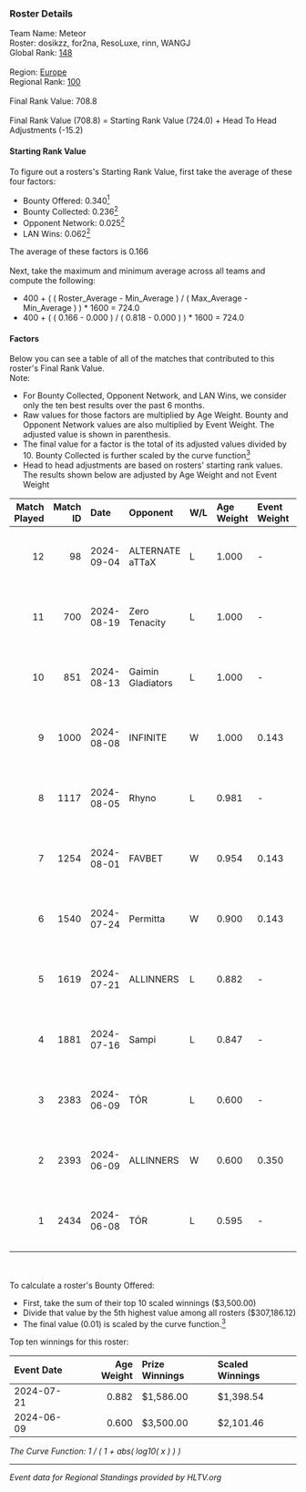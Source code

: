 ### Roster Details<br />
Team Name: Meteor<br />
Roster: dosikzz, for2na, ResoLuxe, rinn, WANGJ<br />
Global Rank: [148](../../standings_global_2024_09_07.md)<br />
<br />
Region: [Europe]( ../../standings_europe_2024_09_07.md)<br />
Regional Rank: [100]( ../../standings_europe_2024_09_07.md)<br />
<br />
Final Rank Value:  708.8<br />
<br />
Final Rank Value (708.8) = Starting Rank Value (724.0) + Head To Head Adjustments (-15.2)<br />

#### Starting Rank Value<br />
To figure out a rosters's Starting Rank Value, first take the average of these four factors:<br />
- Bounty Offered: 0.340[<sup>1</sup>](#table2)
- Bounty Collected: 0.236[<sup>2</sup>](#table1)
- Opponent Network: 0.025[<sup>2</sup>](#table1)
- LAN Wins: 0.062[<sup>2</sup>](#table1)

The average of these factors is 0.166<br />
<br />
Next, take the maximum and minimum average across all teams and compute the following:<br />
- 400 + ( ( Roster_Average - Min_Average ) / ( Max_Average - Min_Average ) ) * 1600 = 724.0
- 400 + ( ( 0.166 - 0.000 ) / ( 0.818 - 0.000 ) ) * 1600 = 724.0


#### Factors<br />
Below you can see a table of all of the matches that contributed to this roster's Final Rank Value.<br />
Note:<br />

- For Bounty Collected, Opponent Network, and LAN Wins, we consider only the ten best results over the past 6 months.
- Raw values for those factors are multiplied by Age Weight. Bounty and Opponent Network values are also multiplied by Event Weight. The adjusted value is shown in parenthesis.
- The final value for a factor is the total of its adjusted values divided by 10. Bounty Collected is further scaled by the curve function[<sup>3</sup>](#curveFunction)
- Head to head adjustments are based on rosters' starting rank values. The results shown below are adjusted by Age Weight and not Event Weight
<span id="table1"></span><br />


| Match Played | Match ID | Date       | Opponent          | W/L | Age Weight | Event Weight | Bounty Collected | Opponent Network | LAN Wins  | H2H Adj. | Roster                                     |
| -: | -: | :- | :- | :- | :- | :- | :- | :- | :- | -: | :- |
|           12 |       98 | 2024-09-04 | ALTERNATE aTTaX   | L   | 1.000      | -            | -                | -                | -         |    -6.39 | dosikzz, for2na, ResoLuxe, rinn, WANGJ     |
|           11 |      700 | 2024-08-19 | Zero Tenacity     | L   | 1.000      | -            | -                | -                | -         |    -4.75 | dosikzz, for2na, ResoLuxe, rinn, WANGJ     |
|           10 |      851 | 2024-08-13 | Gaimin Gladiators | L   | 1.000      | -            | -                | -                | -         |    -9.48 | dosikzz, for2na, ResoLuxe, rinn, WANGJ     |
|            9 |     1000 | 2024-08-08 | INFINITE          | W   | 1.000      | 0.143        | 0.000 (0.000)    | 0.158 (0.023)    | 0 (0.000) |    10.07 | dosikzz, for2na, ResoLuxe, rinn, WANGJ     |
|            8 |     1117 | 2024-08-05 | Rhyno             | L   | 0.981      | -            | -                | -                | -         |   -19.00 | dosikzz, for2na, ResoLuxe, rinn, WANGJ     |
|            7 |     1254 | 2024-08-01 | FAVBET            | W   | 0.954      | 0.143        | 0.002 (0.000)    | 0.675 (0.092)    | 0 (0.000) |    18.87 | dosikzz, for2na, ResoLuxe, rinn, WANGJ     |
|            6 |     1540 | 2024-07-24 | Permitta          | W   | 0.900      | 0.143        | 0.032 (0.004)    | 0.999 (0.129)    | 0 (0.000) |    21.85 | dosikzz, for2na, ResoLuxe, rinn, WANGJ     |
|            5 |     1619 | 2024-07-21 | ALLINNERS         | L   | 0.882      | -            | -                | -                | -         |   -13.10 | dosikzz, F0R3VER, for2na, OxygeN, rinn     |
|            4 |     1881 | 2024-07-16 | Sampi             | L   | 0.847      | -            | -                | -                | -         |    -7.37 | dosikzz, for2na, ResoLuxe, rinn, WANGJ     |
|            3 |     2383 | 2024-06-09 | TÓR               | L   | 0.600      | -            | -                | -                | -         |    -7.06 | dosikzz, dukefissura, for2na, OxygeN, rinn |
|            2 |     2393 | 2024-06-09 | ALLINNERS         | W   | 0.600      | 0.350        | 0.006 (0.001)    | 0.023 (0.005)    | 1 (0.600) |     8.31 | dosikzz, dukefissura, for2na, OxygeN, rinn |
|            1 |     2434 | 2024-06-08 | TÓR               | L   | 0.595      | -            | -                | -                | -         |    -7.14 | dosikzz, dukefissura, for2na, OxygeN, rinn |

<br />
<span id="table2"></span><br />
To calculate a roster's Bounty Offered:<br />

- First, take the sum of their top 10 scaled winnings ($3,500.00)
- Divide that value by the 5th highest value among all rosters ($307,186.12)
- The final value (0.01) is scaled by the curve function.[<sup>3</sup>](#curveFunction)

Top ten winnings for this roster:<br />

| Event Date | Age Weight | Prize Winnings | Scaled Winnings |
| :- | -: | :- | :- |
| 2024-07-21 |      0.882 | $1,586.00      | $1,398.54       |
| 2024-06-09 |      0.600 | $3,500.00      | $2,101.46       |


<span id="curveFunction"></span>_The Curve Function: 1 / ( 1 + abs( log10( x ) ) )_<br />

---
_Event data for Regional Standings provided by HLTV.org_<br />
